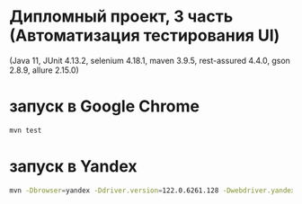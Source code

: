 # Дипломный проект, 3 часть (Автоматизация тестирования UI)
(Java 11, JUnit 4.13.2, selenium 4.18.1, maven 3.9.5, rest-assured 4.4.0, gson 2.8.9, allure 2.15.0)

# запуск в Google Chrome

```bash
mvn test
```

# запуск в Yandex

```bash
mvn -Dbrowser=yandex -Ddriver.version=122.0.6261.128 -Dwebdriver.yandex.bin=C:\\Users\\mikhail.ugolnikov\\AppData\\Local\\Yandex\\YandexBrowser\\Application\\browser.exe test
```